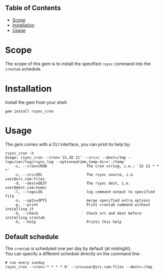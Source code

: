 ## Table of Contents

* [Scope](#scope)
* [Installation](#installation)
* [Usage](#usage)

# Scope
The scope of this gem is to install the specified `rsync` command into the `crontab` schedule.

# Installation
Install the gem from your shell:
```shell
gem install rsync_cron
```

# Usage
The gem comes with a CLI interface, you can print its help by:
```shell
rsync_cron -h
Usage: rsync_cron --cron='15,30 21' --src=/ --dest=/tmp --log=/var/log/rsync.log --opts=noatime,temp-dir='./temp'
    -c, --cron=CRON                  The cron string, i.e.: '15 21 * * *'
    -s, --src=SRC                    The rsync source, i.e. user@src.com:files
    -d, --dest=DEST                  The rsync dest, i.e. user@dest.com:home/
    -l, --log=LOG                    log command output to specified file
    -o, --opts=OPTS                  merge specified extra options
    -p, --print                      Print crontab command without installing it
    -k, --check                      Check src and dest before installing crontab
    -h, --help                       Prints this help
```

## Default schedule
The `crontab` is scheduled one per day by default (at midnight).  
You can specify a different schedule directly on the command line:
```shell
# run every sunday
rsync_cron --cron='* * * * 0' --src=user@src.com:files --dest=~/tmp
```
